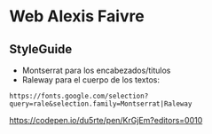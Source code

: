 # Web Alexis Faivre

## StyleGuide

- Montserrat para los encabezados/titulos
- Raleway para el cuerpo de los textos:

```
https://fonts.google.com/selection?query=rale&selection.family=Montserrat|Raleway
```

https://codepen.io/du5rte/pen/KrGjEm?editors=0010
